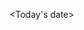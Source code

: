 

<Today's date>



<Title> <Given Name> <Surname>
<Address 1>
<Address 2>
<Suburb> <State> <Postcode>
<Country>



Dear <Title> <Surname>
<Letter Title BOLD>
Member number: <Member number>

We are writing to...<body of letter body of letter body of letter body of letter body of letter body of letter body of letter body of letter>

If you have any questions, please call us on <number> or email <email>.

Yours sincerely
<Signature>
<First name Surname>
<Title>
<Business Unit>
